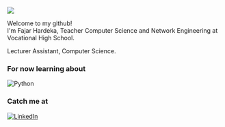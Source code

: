 ![](https://komarev.com/ghpvc/?username=fajarhardeka&color=green)
<p>Welcome to my github! </br> I'm Fajar Hardeka, Teacher Computer Science and Network Engineering at Vocational High School.</p>
<p>Lecturer Assistant, Computer Science.<p>
<h3>For now learning about</h3>
<p>
  
 ![Python](https://img.shields.io/badge/python-3670A0?style=for-the-badge&logo=python&logoColor=ffdd54) 

  
</p>

<h3>Catch me at</h3>
<p><a href="https://www.linkedin.com/in/hardekafajar" target="_blank"><img alt="LinkedIn" src="https://img.shields.io/badge/linkedin-%230077B5.svg?&style=for-the-badge&logo=linkedin&logoColor=white" /></a>
</p>
